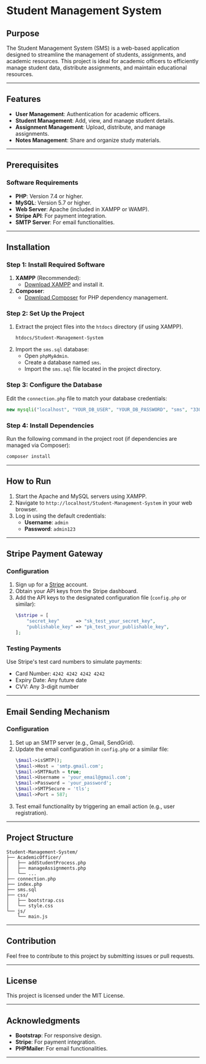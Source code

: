 # Student Management System

## Purpose
The Student Management System (SMS) is a web-based application designed to streamline the management of students, assignments, and academic resources. This project is ideal for academic officers to efficiently manage student data, distribute assignments, and maintain educational resources.

---

## Features
- **User Management**: Authentication for academic officers.
- **Student Management**: Add, view, and manage student details.
- **Assignment Management**: Upload, distribute, and manage assignments.
- **Notes Management**: Share and organize study materials.

---

## Prerequisites
### Software Requirements
- **PHP**: Version 7.4 or higher.
- **MySQL**: Version 5.7 or higher.
- **Web Server**: Apache (included in XAMPP or WAMP).
- **Stripe API**: For payment integration.
- **SMTP Server**: For email functionalities.

---

## Installation

### Step 1: Install Required Software
1. **XAMPP** (Recommended):
   - [Download XAMPP](https://www.apachefriends.org/index.html) and install it.
2. **Composer**:
   - [Download Composer](https://getcomposer.org/download/) for PHP dependency management.

### Step 2: Set Up the Project
1. Extract the project files into the `htdocs` directory (if using XAMPP).
   ```
   htdocs/Student-Management-System
   ```
2. Import the `sms.sql` database:
   - Open `phpMyAdmin`.
   - Create a database named `sms`.
   - Import the `sms.sql` file located in the project directory.

### Step 3: Configure the Database
Edit the `connection.php` file to match your database credentials:
```php
new mysqli("localhost", "YOUR_DB_USER", "YOUR_DB_PASSWORD", "sms", "3306");
```

### Step 4: Install Dependencies
Run the following command in the project root (if dependencies are managed via Composer):
```bash
composer install
```

---

## How to Run
1. Start the Apache and MySQL servers using XAMPP.
2. Navigate to `http://localhost/Student-Management-System` in your web browser.
3. Log in using the default credentials:
   - **Username**: `admin`
   - **Password**: `admin123`

---

## Stripe Payment Gateway
### Configuration
1. Sign up for a [Stripe](https://stripe.com/) account.
2. Obtain your API keys from the Stripe dashboard.
3. Add the API keys to the designated configuration file (`config.php` or similar):
   ```php
   \$stripe = [
       "secret_key"      => "sk_test_your_secret_key",
       "publishable_key" => "pk_test_your_publishable_key",
   ];
   ```

### Testing Payments
Use Stripe's test card numbers to simulate payments:
- Card Number: `4242 4242 4242 4242`
- Expiry Date: Any future date
- CVV: Any 3-digit number

---

## Email Sending Mechanism
### Configuration
1. Set up an SMTP server (e.g., Gmail, SendGrid).
2. Update the email configuration in `config.php` or a similar file:
   ```php
   \$mail->isSMTP();
   \$mail->Host = 'smtp.gmail.com';
   \$mail->SMTPAuth = true;
   \$mail->Username = 'your_email@gmail.com';
   \$mail->Password = 'your_password';
   \$mail->SMTPSecure = 'tls';
   \$mail->Port = 587;
   ```
3. Test email functionality by triggering an email action (e.g., user registration).

---

## Project Structure
```
Student-Management-System/
├── AcademicOfficer/
│   ├── addStudentProcess.php
│   ├── manageAssignments.php
│   └── ...
├── connection.php
├── index.php
├── sms.sql
├── css/
│   ├── bootstrap.css
│   └── style.css
└── js/
    └── main.js
```

---

## Contribution
Feel free to contribute to this project by submitting issues or pull requests.

---

## License
This project is licensed under the MIT License.

---

## Acknowledgments
- **Bootstrap**: For responsive design.
- **Stripe**: For payment integration.
- **PHPMailer**: For email functionalities.

---
